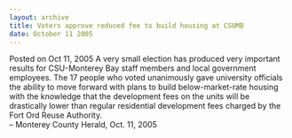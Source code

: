 ```yaml
---
layout: archive
title: Voters approve reduced fee to build housing at CSUMB
date: October 11 2005
---
```





<span class="date">Posted on Oct 11, 2005    </span>
A very small election has produced very important results for
CSU-Monterey Bay staff members and local government employees. The
17 people who voted unanimously gave university officials the
ability to move forward with plans to build below-market-rate
housing with the knowledge that the development fees on the units
will be drastically lower than regular residential development fees
charged by the Fort Ord Reuse Authority.<br>
&#x2013; Monterey County Herald, Oct. 11, 2005<br/></br>





